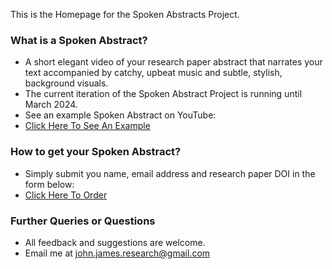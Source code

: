 
This is the Homepage for the Spoken Abstracts Project.

### What is a Spoken Abstract?
+ A short elegant video of your research paper abstract that narrates your text accompanied by catchy, upbeat music and subtle, stylish, background visuals.
+ The current iteration of the Spoken Abstract Project is running until March 2024.
+ See an example Spoken Abstract on YouTube:  
+ [Click Here To See An Example](TBC)

### How to get your Spoken Abstract?
+ Simply submit you name, email address and research paper DOI in the form below:  
+ [Click Here To Order](https://forms.gle/g5er3GAKAdrHHaqNA)

### Further Queries or Questions
+ All feedback and suggestions are welcome.
+ Email me at john.james.research@gmail.com
